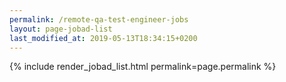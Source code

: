 ```yaml
---
permalink: /remote-qa-test-engineer-jobs
layout: page-jobad-list
last_modified_at: 2019-05-13T18:34:15+0200
---
```

{% include render_jobad_list.html permalink=page.permalink %}

